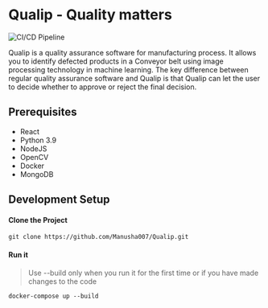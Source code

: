  # Qualip - Quality matters
 
 ![CI/CD Pipeline](https://github.com/mrsupiri/speculo/workflows/CI/CD%20Pipeline/badge.svg)

Qualip is a quality assurance software for manufacturing process. It allows you to identify defected products in a Conveyor belt using image processing technology in machine learning. The key difference between regular quality assurance software and Qualip is that Qualip can let the user to decide whether to approve or reject the final decision.
 
## Prerequisites

- React
- Python 3.9
- NodeJS
- OpenCV
- Docker
- MongoDB

## Development Setup

#### Clone the Project

```git clone https://github.com/Manusha007/Qualip.git```

#### Run it

> Use --build only when you run it for the first time or if you have made changes to the code

```docker-compose up --build```
